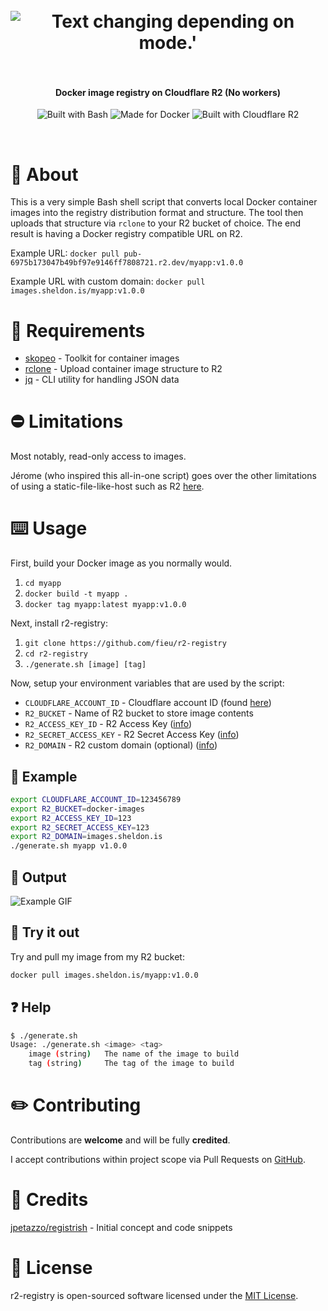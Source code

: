<h1 align="center">
  <br>
  <picture>
    <source media="(prefers-color-scheme: dark)" srcset="https://i.imgur.com/FKEZkXk.png">
    <img alt="Text changing depending on mode.'" src="https://i.imgur.com/OTDvrDp.png">
    </picture>
  <br>
  <br>
</h1>

<h4 align="center">Docker image registry on Cloudflare R2 (No workers)</h4>

<p align="center">
  <img src="https://img.shields.io/badge/GNU%20Bash-4EAA25?style=for-the-badge&logo=GNU%20Bash&logoColor=white" alt="Built with Bash">
  <img src="https://img.shields.io/badge/Docker-2CA5E0?style=for-the-badge&logo=docker&logoColor=white" alt="Made for Docker">
  <img src="https://img.shields.io/badge/Cloudflare-F38020?style=for-the-badge&logo=Cloudflare&logoColor=white" alt="Built with Cloudflare R2">
</p>

<br>

# 📖 About

This is a very simple Bash shell script that converts local Docker container images into the registry distribution format and structure. The tool then uploads that structure via `rclone` to your R2 bucket of choice. The end result is having a Docker registry compatible URL on R2.

Example URL: `docker pull pub-6975b173047b49bf97e9146ff7808721.r2.dev/myapp:v1.0.0`

Example URL with custom domain: `docker pull images.sheldon.is/myapp:v1.0.0`

# 📕 Requirements

- [skopeo](https://github.com/containers/skopeo/blob/main/install.md) - Toolkit for container images
- [rclone](https://rclone.org) - Upload container image structure to R2
- [jq](https://stedolan.github.io/jq/) - CLI utility for handling JSON data

# ⛔️ Limitations

Most notably, read-only access to images.

Jérome (who inspired this all-in-one script) goes over the other limitations of using a static-file-like-host such as R2 [here](https://github.com/jpetazzo/registrish#limitations).

# ⌨️ Usage

First, build your Docker image as you normally would.

1. `cd myapp`
2. `docker build -t myapp .`
3. `docker tag myapp:latest myapp:v1.0.0`

Next, install r2-registry:

1. `git clone https://github.com/fieu/r2-registry`
2. `cd r2-registry`
3. `./generate.sh [image] [tag]`

Now, setup your environment variables that are used by the script:

- `CLOUDFLARE_ACCOUNT_ID` - Cloudflare account ID (found [here](https://developers.cloudflare.com/fundamentals/get-started/basic-tasks/find-account-and-zone-ids/))
- `R2_BUCKET` - Name of R2 bucket to store image contents
- `R2_ACCESS_KEY_ID` - R2 Access Key ([info](https://developers.cloudflare.com/r2/data-access/s3-api/tokens/))
- `R2_SECRET_ACCESS_KEY` - R2 Secret Access Key ([info](https://developers.cloudflare.com/r2/data-access/s3-api/tokens/))
- `R2_DOMAIN` - R2 custom domain (optional) ([info](https://developers.cloudflare.com/r2/data-access/public-buckets/#custom-domains))

## 🧪 Example

```sh
export CLOUDFLARE_ACCOUNT_ID=123456789
export R2_BUCKET=docker-images
export R2_ACCESS_KEY_ID=123
export R2_SECRET_ACCESS_KEY=123
export R2_DOMAIN=images.sheldon.is
./generate.sh myapp v1.0.0
```

## 🧬 Output

![Example GIF](https://i.imgur.com/UoTlgOg.gif)

## 🎉 Try it out

Try and pull my image from my R2 bucket:

```sh
docker pull images.sheldon.is/myapp:v1.0.0
```

## ❓ Help

```sh
$ ./generate.sh
Usage: ./generate.sh <image> <tag>
	image (string)	 The name of the image to build
	tag (string)	 The tag of the image to build
```

# ✏️ Contributing

Contributions are **welcome** and will be fully **credited**.

I accept contributions within project scope via Pull Requests on [GitHub](https://github.com/fieu/r2-registry).

# 👤 Credits

[jpetazzo/registrish](https://github.com/jpetazzo/registrish) - Initial concept and code snippets

# 📝 License

r2-registry is open-sourced software licensed under the [MIT License](https://github.com/fieu/r2-registry/blob/master/LICENSE).
